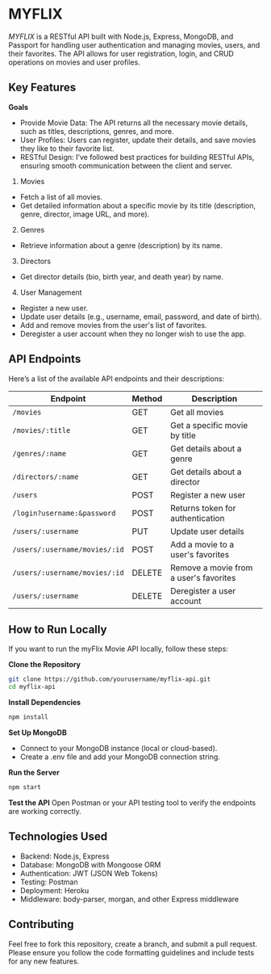 # MYFLIX
*MYFLIX* is a RESTful API built with Node.js, Express, MongoDB, and Passport for handling user authentication and managing movies, users, and their favorites. The API allows for user registration, login, and CRUD operations on movies and user profiles.

## Key Features

**Goals**

- Provide Movie Data: The API returns all the necessary movie details, such as titles, descriptions, genres, and more.
- User Profiles: Users can register, update their details, and save movies they like to their favorite list.
- RESTful Design: I’ve followed best practices for building RESTful APIs, ensuring smooth communication between the client and server.


1. Movies

- Fetch a list of all movies.
- Get detailed information about a specific movie by its title (description, genre, director, image URL, and more).

2. Genres

- Retrieve information about a genre (description) by its name.

3. Directors

- Get director details (bio, birth year, and death year) by name.

4. User Management

- Register a new user.
- Update user details (e.g., username, email, password, and date of birth).
- Add and remove movies from the user's list of favorites.
- Deregister a user account when they no longer wish to use the app.


## API Endpoints

Here’s a list of the available API endpoints and their descriptions:

| Endpoint                      | Method | Description                            |
| ----------------------------- | ------ | -------------------------------------- |
| `/movies`                     | GET    | Get all movies                         |
| `/movies/:title`              | GET    | Get a specific movie by title          |
| `/genres/:name`               | GET    | Get details about a genre              |
| `/directors/:name`            | GET    | Get details about a director           |
| `/users`                      | POST   | Register a new user                    |
| `/login?username:&password`   |POST  | Returns token for authentication
| `/users/:username`            | PUT    | Update user details                    |
| `/users/:username/movies/:id` | POST   | Add a movie to a user's favorites      |
| `/users/:username/movies/:id` | DELETE | Remove a movie from a user's favorites |
| `/users/:username`            | DELETE | Deregister a user account              |

## How to Run Locally

If you want to run the myFlix Movie API locally, follow these steps:

**Clone the Repository**

```bash
git clone https://github.com/yourusername/myflix-api.git
cd myflix-api
```

**Install Dependencies**

```bash
npm install
```

**Set Up MongoDB**

- Connect to your MongoDB instance (local or cloud-based).
- Create a .env file and add your MongoDB connection string.

**Run the Server**

```bash
npm start
```

**Test the API**
Open Postman or your API testing tool to verify the endpoints are working correctly.

## Technologies Used

- Backend: Node.js, Express
- Database: MongoDB with Mongoose ORM
- Authentication: JWT (JSON Web Tokens)
- Testing: Postman
- Deployment: Heroku
- Middleware: body-parser, morgan, and other Express middleware
## Contributing

Feel free to fork this repository, create a branch, and submit a pull request. Please ensure you follow the code formatting guidelines and include tests for any new features.

